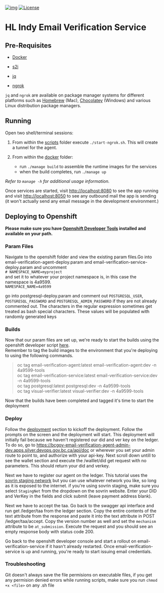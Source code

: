 [![img](https://img.shields.io/badge/Lifecycle-Dormant-ff7f2a)](https://github.com/bcgov/repomountie/blob/master/doc/lifecycle-badges.md)
[![License](https://img.shields.io/badge/License-Apache%202.0-blue.svg)](LICENSE)

# HL Indy Email Verification Service

## Pre-Requisites

- [Docker](https://www.docker.com/products/docker-desktop)

- [s2i](https://github.com/openshift/source-to-image/releases)

- [jq](https://stedolan.github.io/jq)

- [ngrok](https://ngrok.com)

`jq` and `ngrok` are available on package manager systems for different platforms such as [Homebrew](https://brew.sh/) (Mac), [Chocolatey](https://chocolatey.org/) (Windows) and various Linux distribution package managers.

## Running

Open two shell/terminal sessions:

1. From within the [scripts](./scripts) folder execute `./start-ngrok.sh`. This will create a tunnel for the agent.

2. From within the [docker](./docker) folder:
    - run `./manage build` to assemble the runtime images for the services
    - when the build completes, run `./manage up`

_Refer to `manage -h` for additional usage information._

Once services are started, visit [http://localhost:8080](http://localhost:8080) to see the app running and visit [http://localhost:8050](http://localhost:8050) to see any outbound mail the app is sending (it won't actually send any email message in the development environment.)

## Deploying to Openshift

**Please make sure you have [Openshift Developer Tools](https://github.com/BCDevOps/openshift-developer-tools/tree/master/bin) installed and available on your path.**

### Param Files

Navigate to the openshift folder and view the existing param files.Go into email-verification-agent-deploy.param and email-verification-service-deploy.param and uncomment  
`# NAMESPACE_NAME=myproject`  
and set it to whatever your project namespace is, in this case the namespace is 4a9599.  
`NAMESPACE_NAME=4a9599`

go into postgresql-deploy.param and comment out `POSTGRESQL_USER`, `POSTGRESQL_PASSWORD` and `POSTGRESQL_ADMIN_PASSWORD` if they are not already commented out. The characters in the regular expression sometimes get treated as bash special characters. These values will be populated with randomly generated keys

### Builds
Now that our param files are set up, we're ready to start the builds using the openshift developer script [here](https://github.com/BCDevOps/openshift-developer-tools/tree/master/bin#generate-the-build-and-images-in-the-tools-project-deploy-jenkins).  
Remember to tag the build images to the environment that you're deploying to using the following commands.

> oc tag email-verification-agent:latest email-verification-agent:dev -n 4a9599-tools  
oc tag email-verification-service:latest email-verification-service:dev -n 4a9599-tools  
oc tag postgresql:latest postgresql:dev -n 4a9599-tools  
oc tag visual-verifier:latest visual-verifier:dev -n 4a9599-tools  

Now that the builds have been completed and tagged it's time to start the deployment

### Deploy

Follow the [deployment](https://github.com/BCDevOps/openshift-developer-tools/tree/master/bin#generate-the-deployment-configurations-and-deploy-the-components) section to kickoff the deployment. Follow the prompts on the screen and the deployment will start. This deployment will initially fail because we haven't registered our did and ver key on the ledger. To do so, go to https://bcgov-email-verification-agent-admin-dev.apps.silver.devops.gov.bc.ca/api/doc or wherever you set your admin route to point to, and authorize with your api-key. Next scroll down untill to see the wallet section and execute the /walllet/did get request with no parameters. This should return your did and verkey.  

Next we have to register our agent on the ledger. This tutorial uses the [sovrin staging network](https://selfserve.sovrin.org/) but you can use whatever network you like, so long as it is exposed to the internet. if you're using sovrin staging, make sure you select `StagingNet` from the dropdown on the sovrin website. Enter your DID and VerKey in the fields and click submit (leave payment address blank).  
  
Next we have to accept the taa. Go back to the swagger api interface and run get /ledger/taa from the ledger section. Copy the entire contents of the text attribute from the response and paste it into the text attribute in POST /ledger/taa/accept. Copy the version number as well and set the `mechanism` attribute to be `at_submission`. Execute the request and you should see an empty response body with status code 200.  

Go back to the openshift developer console and start a rollout on email-verification-service if it hasn't already restarted. Once email-verification-service is up and running, you're ready to start issuing email credentials.

### Troubleshooting
Git doesn't always save the file permisions on executable files, if you get any permision denied errors while running scripts, make sure you run `chmod +x <file>` on any .sh file
